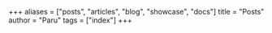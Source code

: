 +++
aliases = ["posts", "articles", "blog", "showcase", "docs"]
title = "Posts"
author = "Paru"
tags = ["index"]
+++
